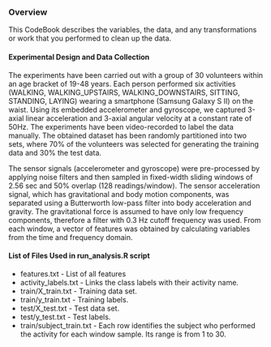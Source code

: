 ### Overview
This CodeBook describes the variables, the data, and any transformations or work that you performed to clean up the data.

#### Experimental Design and Data Collection
The experiments have been carried out with a group of 30 volunteers within an age bracket of 19-48 years. Each person performed six activities (WALKING, WALKING_UPSTAIRS, WALKING_DOWNSTAIRS, SITTING, STANDING, LAYING) wearing a smartphone (Samsung Galaxy S II) on the waist. Using its embedded accelerometer and gyroscope, we captured 3-axial linear acceleration and 3-axial angular velocity at a constant rate of 50Hz. The experiments have been video-recorded to label the data manually. The obtained dataset has been randomly partitioned into two sets, where 70% of the volunteers was selected for generating the training data and 30% the test data. 

The sensor signals (accelerometer and gyroscope) were pre-processed by applying noise filters and then sampled in fixed-width sliding windows of 2.56 sec and 50% overlap (128 readings/window). The sensor acceleration signal, which has gravitational and body motion components, was separated using a Butterworth low-pass filter into body acceleration and gravity. The gravitational force is assumed to have only low frequency components, therefore a filter with 0.3 Hz cutoff frequency was used. From each window, a vector of features was obtained by calculating variables from the time and frequency domain.

#### List of Files Used in run_analysis.R script
* features.txt - List of all features
* activity_labels.txt - Links the class labels with their activity name.
* train/X_train.txt - Training data set.
* train/y_train.txt - Training labels.
* test/X_test.txt - Test data set.
* test/y_test.txt - Test labels.
* train/subject_train.txt - Each row identifies the subject who performed the activity for each window sample. Its range is from 1 to 30. 



